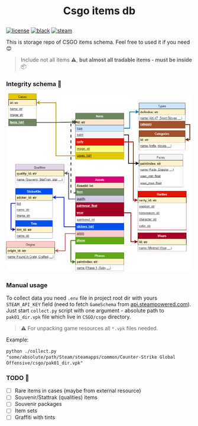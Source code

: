 # <p align="center">Csgo items db</p>

[![license](https://img.shields.io/github/license/somespecialone/csgo-items-db)](https://github.com/somespecialone/csgo-items-db/blob/master/LICENSE)
[![black](https://img.shields.io/badge/code%20style-black-000000.svg)](https://github.com/psf/black)
[![steam](https://shields.io/badge/steam-1b2838?logo=steam)](https://store.steampowered.com/)

This is storage repo of CSGO items schema. Feel free to used it if you need 😊

> Include not all items ⚠, **but almost all tradable items - must be inside** 📦

### Integrity schema 🧾

![integrity schema](integrity.png)

### Manual usage

To collect data you need `.env` file in project root dir with yours `STEAM_API_KEY` field (need to fetch `GameSchema`
from [api.steampowered.com](https://api.steampowered.com/IEconItems_730/GetSchema/v2/)). Just start `collect.py`
script with one argument - absolute path to `pak01_dir.vpk` file which live in `CSGO/csgo` directory.

> ⚠ For unpacking game resources all `*.vpk` files needed.

Example:

```shell
python ./collect.py "some/absolute/path/Steam/steamapps/common/Counter-Strike Global Offensive/csgo/pak01_dir.vpk"
```

### TODO 📑

- [ ] Rare items in cases (maybe from external resource)
- [ ] Souvenir/Stattrak (qualities) items
- [ ] Souvenir packages
- [ ] Item sets
- [ ] Graffiti with tints
